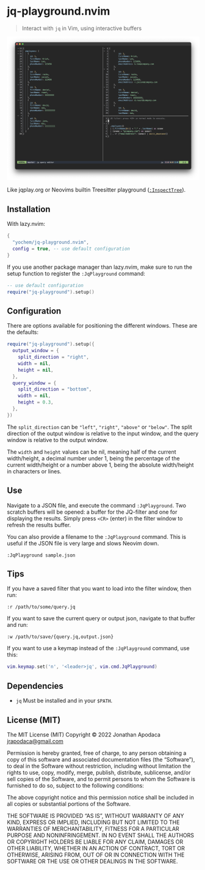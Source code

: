 # jq-playground.nvim

> Interact with `jq` in Vim, using interactive buffers

![Example screenshot](example/screenshot.png)

Like jqplay.org or Neovims builtin Treesitter playground
([`:InspectTree`](https://neovim.io/doc/user/treesitter.html#%3AInspectTree)).

## Installation

With lazy.nvim:

```lua
{
  "yochem/jq-playground.nvim",
  config = true, -- use default configuration
}
```

If you use another package manager than lazy.nvim, make sure to run the setup
function to register the `:JqPlayground` command:

```lua
-- use default configuration
require("jq-playground").setup()
```

## Configuration

There are options available for positioning the different windows. These are
the defaults:

```lua
require("jq-playground").setup({
  output_window = {
    split_direction = "right",
    width = nil,
    height = nil,
  },
  query_window = {
    split_direction = "bottom",
    width = nil,
    height = 0.3,
  },
})
```

The `split_direction` can be `"left"`, `"right"`, `"above"` or `"below"`. The
split direction of the output window is relative to the input window, and the
query window is relative to the output window.

The `width` and `height` values can be nil, meaning half of the current
width/height, a decimal number under 1, being the percentage of the current
width/height or a number above 1, being the absolute width/height in characters
or lines.


## Use

Navigate to a JSON file, and execute the command `:JqPlayground`. Two scratch
buffers will be opened: a buffer for the JQ-filter and one for displaying the
results. Simply press `<CR>` (enter) in the filter window to refresh the
results buffer.

You can also provide a filename to the `:JqPlayground` command. This is useful
if the JSON file is very large and slows Neovim down.

```
:JqPlayground sample.json
```

## Tips

If you have a saved filter that you want to load into the filter window, then
run:

```
:r /path/to/some/query.jq
```

If you want to save the current query or output json, navigate to that buffer
and run:

```
:w /path/to/save/{query.jq,output.json}
```

If you want to use a keymap instead of the `:JqPlayground` command, use this:

```lua
vim.keymap.set('n', '<leader>jq', vim.cmd.JqPlayground)
```

## Dependencies

- `jq` Must be installed and in your `$PATH`.

## License (MIT)

The MIT License (MIT)
Copyright © 2022 Jonathan Apodaca <jrapodaca@gmail.com>

Permission is hereby granted, free of charge, to any person obtaining a copy of
this software and associated documentation files (the “Software”), to deal in
the Software without restriction, including without limitation the rights to
use, copy, modify, merge, publish, distribute, sublicense, and/or sell copies of
the Software, and to permit persons to whom the Software is furnished to do so,
subject to the following conditions:

The above copyright notice and this permission notice shall be included in all
copies or substantial portions of the Software.

THE SOFTWARE IS PROVIDED “AS IS”, WITHOUT WARRANTY OF ANY KIND, EXPRESS OR
IMPLIED, INCLUDING BUT NOT LIMITED TO THE WARRANTIES OF MERCHANTABILITY, FITNESS
FOR A PARTICULAR PURPOSE AND NONINFRINGEMENT. IN NO EVENT SHALL THE AUTHORS OR
COPYRIGHT HOLDERS BE LIABLE FOR ANY CLAIM, DAMAGES OR OTHER LIABILITY, WHETHER
IN AN ACTION OF CONTRACT, TORT OR OTHERWISE, ARISING FROM, OUT OF OR IN
CONNECTION WITH THE SOFTWARE OR THE USE OR OTHER DEALINGS IN THE SOFTWARE.

